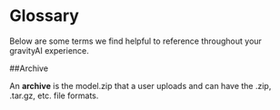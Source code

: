 # Glossary

Below are some terms we find helpful to reference throughout your gravityAI experience.

##Archive

An **archive** is the model.zip that a user uploads and can have the .zip, .tar.gz, etc. file formats.
